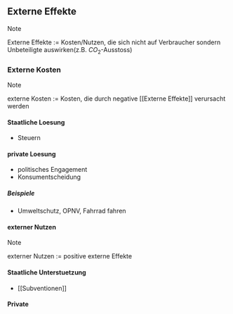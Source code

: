 ## Externe Effekte
> [!Note]
> Externe Effekte := Kosten/Nutzen, die sich nicht auf Verbraucher sondern Unbeteiligte auswirken(z.B. $CO_2$-Ausstoss)

### Externe Kosten
>[!Note]
>externe Kosten := Kosten, die durch negative [[Externe Effekte]] verursacht werden
#### Staatliche Loesung
- Steuern

#### private Loesung
- politisches Engagement
- Konsumentscheidung
##### Beispiele
- Umweltschutz, OPNV, Fahrrad fahren
#### externer Nutzen
>[!Note]
>externer Nutzen := positive externe Effekte
#### Staatliche Unterstuetzung
- [[Subventionen]]

#### Private 
